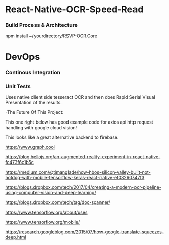 # React-Native-OCR-Speed-Read

### Build Process & Architecture
npm install ~/yourdirectory/RSVP-OCR.Core

# DevOps

### Continous Integration

### Unit Tests
Uses native client side tesseract OCR and then does Rapid Serial Visual Presentation of the results.

 -The Future Of This Project:		
 		
 This one right below has good example code for axios api http request handling with google cloud vision!		
 
 This looks like a great alternative backend to firebase.
 
 https://www.graph.cool
 		
 https://blog.hellojs.org/an-augmented-reality-experiment-in-react-native-fc473f6c1b5c		
 		
 https://medium.com/@timanglade/how-hbos-silicon-valley-built-not-hotdog-with-mobile-tensorflow-keras-react-native-ef03260747f3		
 		
 https://blogs.dropbox.com/tech/2017/04/creating-a-modern-ocr-pipeline-using-computer-vision-and-deep-learning/		
 		
 https://blogs.dropbox.com/tech/tag/doc-scanner/		
 		
 https://www.tensorflow.org/about/uses		
 		
 https://www.tensorflow.org/mobile/		
 		
 https://research.googleblog.com/2015/07/how-google-translate-squeezes-deep.html
